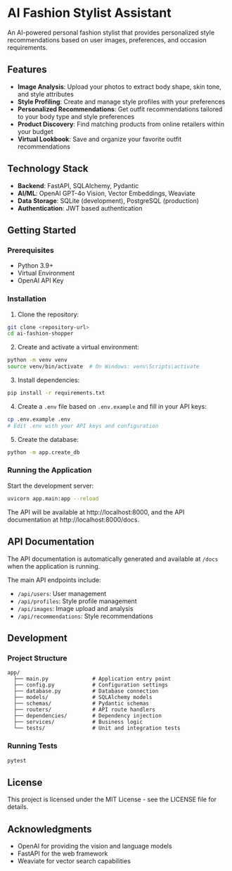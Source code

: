 # AI Fashion Stylist Assistant

An AI-powered personal fashion stylist that provides personalized style recommendations based on user images, preferences, and occasion requirements.

## Features

- **Image Analysis**: Upload your photos to extract body shape, skin tone, and style attributes
- **Style Profiling**: Create and manage style profiles with your preferences
- **Personalized Recommendations**: Get outfit recommendations tailored to your body type and style preferences
- **Product Discovery**: Find matching products from online retailers within your budget
- **Virtual Lookbook**: Save and organize your favorite outfit recommendations

## Technology Stack

- **Backend**: FastAPI, SQLAlchemy, Pydantic
- **AI/ML**: OpenAI GPT-4o Vision, Vector Embeddings, Weaviate
- **Data Storage**: SQLite (development), PostgreSQL (production)
- **Authentication**: JWT based authentication

## Getting Started

### Prerequisites

- Python 3.9+
- Virtual Environment
- OpenAI API Key

### Installation

1. Clone the repository:

```bash
git clone <repository-url>
cd ai-fashion-shopper
```

2. Create and activate a virtual environment:

```bash
python -m venv venv
source venv/bin/activate  # On Windows: venv\Scripts\activate
```

3. Install dependencies:

```bash
pip install -r requirements.txt
```

4. Create a `.env` file based on `.env.example` and fill in your API keys:

```bash
cp .env.example .env
# Edit .env with your API keys and configuration
```

5. Create the database:

```bash
python -m app.create_db
```

### Running the Application

Start the development server:

```bash
uvicorn app.main:app --reload
```

The API will be available at http://localhost:8000, and the API documentation at http://localhost:8000/docs.

## API Documentation

The API documentation is automatically generated and available at `/docs` when the application is running.

The main API endpoints include:

- `/api/users`: User management
- `/api/profiles`: Style profile management
- `/api/images`: Image upload and analysis
- `/api/recommendations`: Style recommendations

## Development

### Project Structure

```
app/
  ├── main.py              # Application entry point
  ├── config.py            # Configuration settings
  ├── database.py          # Database connection
  ├── models/              # SQLAlchemy models
  ├── schemas/             # Pydantic schemas
  ├── routers/             # API route handlers
  ├── dependencies/        # Dependency injection
  ├── services/            # Business logic
  └── tests/               # Unit and integration tests
```

### Running Tests

```bash
pytest
```

## License

This project is licensed under the MIT License - see the LICENSE file for details.

## Acknowledgments

- OpenAI for providing the vision and language models
- FastAPI for the web framework
- Weaviate for vector search capabilities 